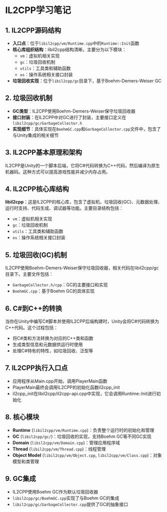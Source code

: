 # IL2CPP学习笔记

## 1. IL2CPP源码结构

- **入口点**：位于`libil2cpp/vm/Runtime.cpp`中的`Runtime::Init`函数
- **核心库组织结构**：libil2cpp结构清晰，主要分为以下模块：
  - `vm`：虚拟机相关实现
  - `gc`：垃圾回收机制
  - `utils`：工具类和辅助函数
  - `os`：操作系统相关接口封装
- **垃圾回收实现**：位于`libil2cpp/gc`目录下，基于Boehm-Demers-Weiser GC

## 2. 垃圾回收机制

- **GC类型**：IL2CPP使用Boehm-Demers-Weiser保守垃圾回收器
- **接口封装**：在IL2CPP中对GC进行了封装，主要接口定义在`libil2cpp/gc/GarbageCollector.h`
- **实现细节**：具体实现在`BoehmGC.cpp`和`GarbageCollector.cpp`文件中，包含了与Unity集成的相关细节

## 3. IL2CPP基本原理和架构

IL2CPP是Unity的一个脚本后端，它将C#代码转换为C++代码，然后编译为原生机器码。这种方式可以提高游戏性能并减少内存占用。

## 4. IL2CPP核心库结构

**libil2cpp**：这是IL2CPP的核心库，包含了虚拟机、垃圾回收(GC)、元数据处理、运行时支持、代码生成、调试器等功能。主要目录结构包括：
- `vm`：虚拟机相关实现
- `gc`：垃圾回收机制
- `utils`：工具类和辅助函数
- `os`：操作系统相关接口封装

## 5. 垃圾回收(GC)机制

IL2CPP使用Boehm-Demers-Weiser保守垃圾回收器，相关代码在libil2cpp/gc目录下。主要文件包括：
- `GarbageCollector.h/cpp`：GC的主要接口和实现
- `BoehmGC.cpp`：基于Boehm GC的具体实现

## 6. C#到C++的转换

当你在Unity中编写C#脚本并使用IL2CPP后端构建时，Unity会将C#代码转换为C++代码。这个过程包括：
- 将C#类和方法转换为对应的C++类和函数
- 生成类型信息和元数据供运行时使用
- 处理C#特有的特性，如垃圾回收、泛型等

## 7. IL2CPP执行入口点

- 应用程序从Main.cpp开始，调用PlayerMain函数
- PlayerMain最终会调用IL2CPP的初始化函数il2cpp_init
- il2cpp_init在libil2cpp/il2cpp-api.cpp中实现，它会调用Runtime::Init进行初始化

## 8. 核心模块

- **Runtime** (`libil2cpp/vm/Runtime.cpp`)：负责整个运行时的初始化和管理
- **GC** (`libil2cpp/gc/`)：垃圾回收的实现，支持Boehm GC等不同GC实现
- **Domain** (`libil2cpp/vm/Domain.cpp`)：管理应用程序域
- **Thread** (`libil2cpp/vm/Thread.cpp`)：线程管理
- **Object Model** (`libil2cpp/vm/Object.cpp`, `libil2cpp/vm/Class.cpp`)：对象模型和类管理

## 9. GC集成

- IL2CPP使用Boehm GC作为默认垃圾回收器
- `libil2cpp/gc/BoehmGC.cpp`实现了与Boehm GC的集成
- `libil2cpp/gc/GarbageCollector.cpp`提供了GC的抽象接口